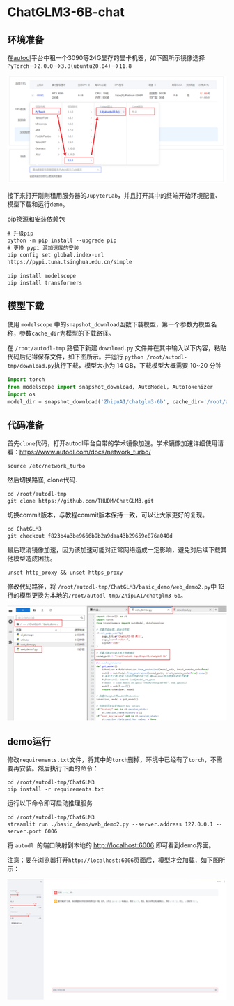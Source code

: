 # ChatGLM3-6B-chat

## 环境准备

在[autodl](https://www.autodl.com/)平台中租一个3090等24G显存的显卡机器，如下图所示镜像选择`PyTorch`-->`2.0.0`-->`3.8(ubuntu20.04)`-->`11.8`

![Alt text](images/image-1.png)

接下来打开刚刚租用服务器的`JupyterLab`，并且打开其中的终端开始环境配置、模型下载和运行`demo`。

pip换源和安装依赖包

```shell
# 升级pip
python -m pip install --upgrade pip
# 更换 pypi 源加速库的安装
pip config set global.index-url https://pypi.tuna.tsinghua.edu.cn/simple

pip install modelscope
pip install transformers
```

## 模型下载

使用 `modelscope` 中的`snapshot_download`函数下载模型，第一个参数为模型名称，参数`cache_dir`为模型的下载路径。

在 `/root/autodl-tmp` 路径下新建 `download.py` 文件并在其中输入以下内容，粘贴代码后记得保存文件，如下图所示。并运行 `python /root/autodl-tmp/download.py`执行下载，模型大小为 14 GB，下载模型大概需要 10~20 分钟

```python
import torch
from modelscope import snapshot_download, AutoModel, AutoTokenizer
import os
model_dir = snapshot_download('ZhipuAI/chatglm3-6b', cache_dir='/root/autodl-tmp', revision='master')
```

## 代码准备

首先`clone`代码，打开autodl平台自带的学术镜像加速。学术镜像加速详细使用请看：https://www.autodl.com/docs/network_turbo/

```shell
source /etc/network_turbo
```

然后切换路径, clone代码.

```shell
cd /root/autodl-tmp
git clone https://github.com/THUDM/ChatGLM3.git
```

切换commit版本，与教程commit版本保持一致，可以让大家更好的复现。

```shell
cd ChatGLM3
git checkout f823b4a3be9666b9b2a9daa43b29659e876a040d
```

最后取消镜像加速，因为该加速可能对正常网络造成一定影响，避免对后续下载其他模型造成困扰。

```shell
unset http_proxy && unset https_proxy
```

修改代码路径，将 `/root/autodl-tmp/ChatGLM3/basic_demo/web_demo2.py`中 13 行的模型更换为本地的`/root/autodl-tmp/ZhipuAI/chatglm3-6b`。

![Alt text](images/image-2.png)


## demo运行

修改`requirements.txt`文件，将其中的`torch`删掉，环境中已经有了`torch`，不需要再安装。然后执行下面的命令：
    
```shell
cd /root/autodl-tmp/ChatGLM3
pip install -r requirements.txt
```

运行以下命令即可启动推理服务

```shell
cd /root/autodl-tmp/ChatGLM3
streamlit run ./basic_demo/web_demo2.py --server.address 127.0.0.1 --server.port 6006
```

将 `autodl `的端口映射到本地的 [http://localhost:6006](http://localhost:6006/) 即可看到demo界面。

注意：要在浏览器打开`http://localhost:6006`页面后，模型才会加载，如下图所示：

![Alt text](images/image-3.png)